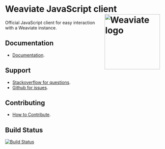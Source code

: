 # Weaviate JavaScript client <img alt='Weaviate logo' src='https://raw.githubusercontent.com/semi-technologies/weaviate/19de0956c69b66c5552447e84d016f4fe29d12c9/docs/assets/weaviate-logo.png' width='180' align='right' />

Official JavaScript client for easy interaction with a Weaviate instance.

## Documentation

- [Documentation](https://weaviate.io/developers/weaviate/client-libraries/javascript).

## Support

- [Stackoverflow for questions](https://stackoverflow.com/questions/tagged/weaviate).
- [Github for issues](https://github.com/weaviate/weaviate-javascript-client/issues).

## Contributing

- [How to Contribute](https://github.com/weaviate/weaviate-javascript-client/blob/main/CONTRIBUTE.md).

## Build Status

[![Build Status](https://github.com/weaviate/weaviate-javascript-client/actions/workflows/.github/workflows/tests.yaml/badge.svg?branch=main)](https://github.com/weaviate/weaviate-javascript-client/actions/workflows/.github/workflows/tests.yaml)
